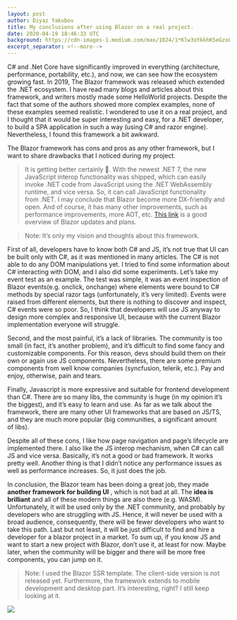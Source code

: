 ```yaml
---
layout: post
author: Diyaz Yakubov
title: My conclusions after using Blazor on a real project.
date: 2020-04-19 18:46:33 UTC
background: https://cdn-images-1.medium.com/max/1024/1*Klw3oYkkhK5eGzoLEAWTqQ.png
excerpt_separator: <!--more-->
---
```



C# and&nbsp;.Net Core have significantly improved in everything (architecture, performance, portability, etc.), and now, we can see how the ecosystem growing fast. <!--more-->In 2019, The Blazor framework was released which extended the&nbsp;.NET ecosystem. I have read many blogs and articles about this framework, and writers mostly made some HelloWorld projects. Despite the fact that some of the authors showed more complex examples, none of these examples seemed realistic. I wondered to use it on a real project, and I thought that it would be super interesting and easy, for a&nbsp;.NET developer, to build a SPA application in such a way (using C# and razor engine). Nevertheless, I found this framework a bit&nbsp;awkward.

The Blazor framework has cons and pros as any other framework, but I want to share drawbacks that I noticed during my&nbsp;project.

> It is getting better certainly 🙂. With the newest&nbsp;.NET 7, the new JavaScript interop functionality was shipped, which can easily invoke&nbsp;.NET code from JavaScript using the&nbsp;.NET WebAssembly runtime, and vice versa. So, it can call JavaScript functionality from&nbsp;.NET. I may conclude that Blazor become more DX-friendly and open. And of course, it has many other improvements, such as performance improvements, more AOT, etc. [This link](https://visualstudiomagazine.com/articles/2022/11/10/aspnet-core-net-7.aspx?m=1) is a good overview of Blazor updates and&nbsp;plans.

> Note: It’s only my vision and thoughts about this framework.

First of all, developers have to know both C# and JS, it’s not true that UI can be built only with C#, as it was mentioned in many articles. The C# is not able to do any DOM manipulations yet. I tried to find some information about C# interacting with DOM, and I also did some experiments. Let’s take my event test as an example. The test was simple, it was an event inspection of Blazor events(e.g. onclick, onchange) where elements were bound to C# methods by special razor tags (unfortunately, it’s very limited). Events were raised from different elements, but there is nothing to discover and inspect, C# events were so poor. So, I think that developers will use JS anyway to design more complex and responsive UI, because with the current Blazor implementation everyone will struggle.

Second, and the most painful, it’s a lack of libraries. The community is too small (in fact, it’s another problem), and it’s difficult to find some fancy and customizable components. For this reason, devs should build them on their own or again use JS components. Nevertheless, there are some premium components from well know companies (syncfusion, telerik, etc.). Pay and enjoy, otherwise, pain and&nbsp;tears.

Finally, Javascript is more expressive and suitable for frontend development than C#. There are so many libs, the community is huge (in my opinion it’s the biggest), and it’s easy to learn and use. As far as we talk about the framework, there are many other UI frameworks that are based on JS/TS, and they are much more popular (big communities, a significant amount of&nbsp;libs).

Despite all of these cons, I like how page navigation and page’s lifecycle are implemented there. I also like the JS interop mechanism, when C# can call JS and vice versa. Basically, it’s not a good or bad framework. It works pretty well. Another thing is that I didn’t notice any performance issues as well as performance increases. So, it just does the&nbsp;job.

In conclusion, the Blazor team has been doing a great job, they made **another framework for building UI** , which is not bad at all. The **idea is brilliant** and all of these modern things are also there (e.g. WASM). Unfortunately, it will be used only by the&nbsp;.NET community, and probably by developers who are struggling with JS. Hence, it will never be used with a broad audience, consequently, there will be fewer developers who want to take this path. Last but not least, it will be just difficult to find and hire a developer for a blazor project in a market. To sum up, if you know JS and want to start a new project with Blazor, don’t use it, at least for now. Maybe later, when the community will be bigger and there will be more free components, you can jump on&nbsp;it.

> Note: I used the Blazor SSR template. The client-side version is not released yet. Furthermore, the framework extends to mobile development and desktop part. It’s interesting, right? I still keep looking at&nbsp;it.

 ![](https://medium.com/_/stat?event=post.clientViewed&referrerSource=full_rss&postId=993234bdc7b0)